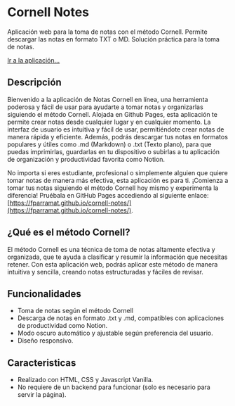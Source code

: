 # Cornell Notes
Aplicación web para la toma de notas con el método Cornell. Permite descargar las notas en formato TXT o MD. Solución práctica para la toma de notas.

[Ir a la aplicación...](https://fparramat.github.io/cornell-notes/)

## Descripción
Bienvenido a la aplicación de Notas Cornell en línea, una herramienta poderosa y fácil de usar para ayudarte a tomar notas y organizarlas siguiendo el método Cornell. Alojada en Github Pages, esta aplicación te permite crear notas desde cualquier lugar y en cualquier momento.
La interfaz de usuario es intuitiva y fácil de usar, permitiéndote crear notas de manera rápida y eficiente. Además, podrás descargar tus notas en formatos populares y útiles como .md (Markdown) o .txt (Texto plano), para que puedas imprimirlas, guardarlas en tu dispositivo o subirlas a tu aplicación de organización y productividad favorita como Notion.

No importa si eres estudiante, profesional o simplemente alguien que quiere tomar notas de manera más efectiva, esta aplicación es para ti. ¡Comienza a tomar tus notas siguiendo el método Cornell hoy mismo y experimenta la diferencia! Pruébala en GitHub Pages accediendo al siguiente enlace: [https://fparramat.github.io/cornell-notes/](https://fparramat.github.io/cornell-notes/).

## ¿Qué es el método Cornell?
El método Cornell es una técnica de toma de notas altamente efectiva y organizada, que te ayuda a clasificar y resumir la información que necesitas retener. Con esta aplicación web, podrás aplicar este método de manera intuitiva y sencilla, creando notas estructuradas y fáciles de revisar.

## Funcionalidades
* Toma de notas según el método Cornell
* Descarga de notas en formato .txt y .md, compatibles con aplicaciones de productividad como Notion.
* Modo oscuro automático y ajustable según preferencia del usuario.
* Diseño responsivo.

## Caracteristicas
* Realizado con HTML, CSS y Javascript Vanilla.
* No requiere de un backend para funcionar (solo es necesario para servir la página).
